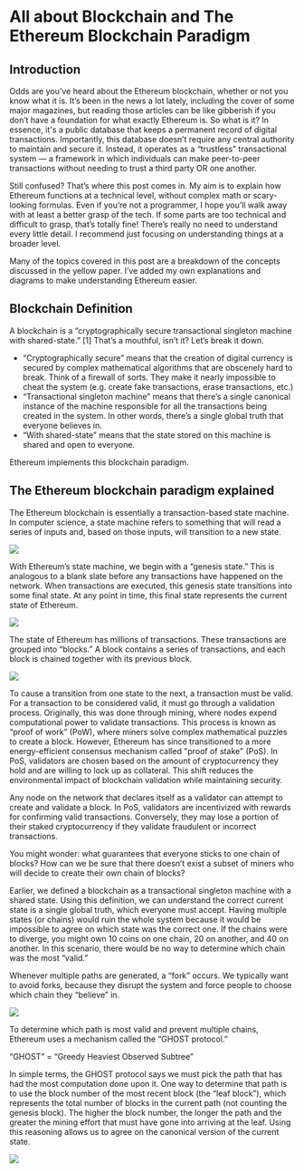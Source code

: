 ﻿# All about Blockchain and The Ethereum Blockchain Paradigm

## Introduction

Odds are you’ve heard about the Ethereum blockchain, whether or not you know what it is. It’s been in the news a lot lately, including the cover of some major magazines, but reading those articles can be like gibberish if you don’t have a foundation for what exactly Ethereum is. So what is it? In essence, it's a public database that keeps a permanent record of digital transactions. Importantly, this database doesn’t require any central authority to maintain and secure it. Instead, it operates as a “trustless” transactional system — a framework in which individuals can make peer-to-peer transactions without needing to trust a third party OR one another.

Still confused? That’s where this post comes in. My aim is to explain how Ethereum functions at a technical level, without complex math or scary-looking formulas. Even if you’re not a programmer, I hope you’ll walk away with at least a better grasp of the tech. If some parts are too technical and difficult to grasp, that’s totally fine! There’s really no need to understand every little detail. I recommend just focusing on understanding things at a broader level.

Many of the topics covered in this post are a breakdown of the concepts discussed in the yellow paper. I’ve added my own explanations and diagrams to make understanding Ethereum easier.

## Blockchain Definition

A blockchain is a “cryptographically secure transactional singleton machine with shared-state.” [1] That’s a mouthful, isn’t it? Let’s break it down.

- “Cryptographically secure” means that the creation of digital currency is secured by complex mathematical algorithms that are obscenely hard to break. Think of a firewall of sorts. They make it nearly impossible to cheat the system (e.g. create fake transactions, erase transactions, etc.)
- “Transactional singleton machine” means that there’s a single canonical instance of the machine responsible for all the transactions being created in the system. In other words, there’s a single global truth that everyone believes in.
- “With shared-state” means that the state stored on this machine is shared and open to everyone.

Ethereum implements this blockchain paradigm.

## The Ethereum blockchain paradigm explained

The Ethereum blockchain is essentially a transaction-based state machine. In computer science, a state machine refers to something that will read a series of inputs and, based on those inputs, will transition to a new state.

![](https://lh6.googleusercontent.com/NPlDkt5JLaf3DEaR4wlsIyqadKU-AOiDc9gdoswGf5qKboc9LpaUtuaNNk5dUbmUZBqiyZ8emKJLyvoVOjhMhl7gpMuA7qA41QCasS2TNSpqC3-4IdDpzF8ctJe0r5rIeeiCUr11)

With Ethereum’s state machine, we begin with a “genesis state.” This is analogous to a blank slate before any transactions have happened on the network. When transactions are executed, this genesis state transitions into some final state. At any point in time, this final state represents the current state of Ethereum.

![](https://lh4.googleusercontent.com/X2Z8PQvRipuCgjTxva2bvpRYHexTkuamnDK39gge1CYAqBnTahUE6WQ6hoA0Ij4QGTxuiGPNR45Vj26UZh1BXQq8gpm_WKF3ddHIoUR_2k_TxGYs2srsQnhMOrGO9w1gsvxfvDpr)

The state of Ethereum has millions of transactions. These transactions are grouped into “blocks.” A block contains a series of transactions, and each block is chained together with its previous block.

![](https://lh5.googleusercontent.com/nzlGB0PyHK9YnEdBf1mOfwJMDbbMPCSGG7Mq0E3Lqcxo7r1ri8zlppPwz3SFZA3fhnSlGMatrLpBihAPsiEjhbHgvXpsN5dv9N2fv96uCD7GJSLfhNdPHJyPqulRJz-TfpyFEsMV)

To cause a transition from one state to the next, a transaction must be valid. For a transaction to be considered valid, it must go through a validation process. Originally, this was done through mining, where nodes expend computational power to validate transactions. This process is known as “proof of work” (PoW), where miners solve complex mathematical puzzles to create a block. However, Ethereum has since transitioned to a more energy-efficient consensus mechanism called "proof of stake" (PoS). In PoS, validators are chosen based on the amount of cryptocurrency they hold and are willing to lock up as collateral. This shift reduces the environmental impact of blockchain validation while maintaining security.

Any node on the network that declares itself as a validator can attempt to create and validate a block. In PoS, validators are incentivized with rewards for confirming valid transactions. Conversely, they may lose a portion of their staked cryptocurrency if they validate fraudulent or incorrect transactions.

You might wonder: what guarantees that everyone sticks to one chain of blocks? How can we be sure that there doesn’t exist a subset of miners who will decide to create their own chain of blocks?

Earlier, we defined a blockchain as a transactional singleton machine with a shared state. Using this definition, we can understand the correct current state is a single global truth, which everyone must accept. Having multiple states (or chains) would ruin the whole system because it would be impossible to agree on which state was the correct one. If the chains were to diverge, you might own 10 coins on one chain, 20 on another, and 40 on another. In this scenario, there would be no way to determine which chain was the most “valid.”

Whenever multiple paths are generated, a “fork” occurs. We typically want to avoid forks, because they disrupt the system and force people to choose which chain they “believe” in.

![](https://lh5.googleusercontent.com/ny27GKZWZLn6mng9K51L4wtATbNsrcizMOjETL-CXoYwdhZbxkUhpt04JA6_s6D6cbDi8YNq_dcbtdLEMIfqJTIeb5uHFKbRsxOrDEg9BQo-IUoUpWm1GxiOXztFeQtVT-Gec8Nr)

To determine which path is most valid and prevent multiple chains, Ethereum uses a mechanism called the “GHOST protocol.”

“GHOST” = “Greedy Heaviest Observed Subtree”

In simple terms, the GHOST protocol says we must pick the path that has had the most computation done upon it. One way to determine that path is to use the block number of the most recent block (the “leaf block”), which represents the total number of blocks in the current path (not counting the genesis block). The higher the block number, the longer the path and the greater the mining effort that must have gone into arriving at the leaf. Using this reasoning allows us to agree on the canonical version of the current state.

![](https://lh6.googleusercontent.com/33xiAWBln8YW8bG9jhCJ_YkpVcmNRyxkAU3BTckyD1wRMtsX65Z2tXUkVcS2uy2VYv2WTy8udOAc9a51_TjfH64zt0DOkRENpPy6GP10qla-MVHNQ2mZZ2PNrYaIRmVPk6LGHVBQ)
